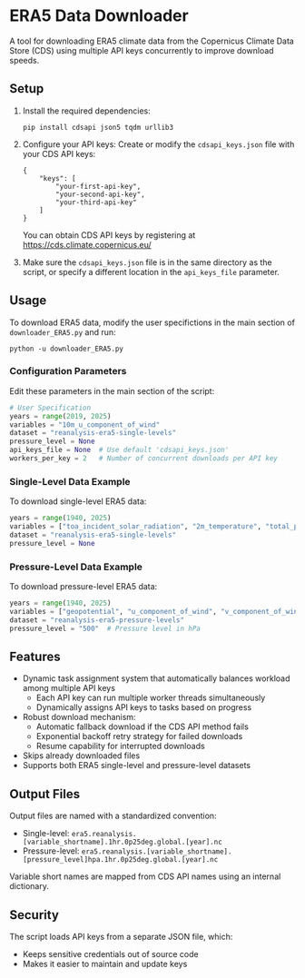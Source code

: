 # ERA5 Data Downloader

A tool for downloading ERA5 climate data from the Copernicus Climate Data Store (CDS) using multiple API keys concurrently to improve download speeds.

## Setup

1. Install the required dependencies:
   ```
   pip install cdsapi json5 tqdm urllib3
   ```

2. Configure your API keys:
   Create or modify the `cdsapi_keys.json` file with your CDS API keys:
   ```json5
   {
       "keys": [
           "your-first-api-key",
           "your-second-api-key",
           "your-third-api-key"
       ]
   }
   ```
   
   You can obtain CDS API keys by registering at https://cds.climate.copernicus.eu/

3. Make sure the `cdsapi_keys.json` file is in the same directory as the script, or specify a different location in the `api_keys_file` parameter.

## Usage

To download ERA5 data, modify the user specifictions in the main section of `downloader_ERA5.py` and run:

```
python -u downloader_ERA5.py
```

### Configuration Parameters

Edit these parameters in the main section of the script:

```python
# User Specification
years = range(2019, 2025)
variables = "10m_u_component_of_wind"
dataset = "reanalysis-era5-single-levels"
pressure_level = None
api_keys_file = None  # Use default 'cdsapi_keys.json'
workers_per_key = 2   # Number of concurrent downloads per API key
```

### Single-Level Data Example

To download single-level ERA5 data:

```python
years = range(1940, 2025)
variables = ["toa_incident_solar_radiation", "2m_temperature", "total_precipitation"]
dataset = "reanalysis-era5-single-levels"
pressure_level = None
```

### Pressure-Level Data Example

To download pressure-level ERA5 data:

```python
years = range(1940, 2025)
variables = ["geopotential", "u_component_of_wind", "v_component_of_wind"]
dataset = "reanalysis-era5-pressure-levels"
pressure_level = "500"  # Pressure level in hPa
```

## Features

- Dynamic task assignment system that automatically balances workload among multiple API keys
  - Each API key can run multiple worker threads simultaneously
  - Dynamically assigns API keys to tasks based on progress
- Robust download mechanism:
  - Automatic fallback download if the CDS API method fails
  - Exponential backoff retry strategy for failed downloads
  - Resume capability for interrupted downloads
- Skips already downloaded files
- Supports both ERA5 single-level and pressure-level datasets

## Output Files

Output files are named with a standardized convention:
- Single-level: `era5.reanalysis.[variable_shortname].1hr.0p25deg.global.[year].nc`
- Pressure-level: `era5.reanalysis.[variable_shortname].[pressure_level]hpa.1hr.0p25deg.global.[year].nc`

Variable short names are mapped from CDS API names using an internal dictionary.

## Security

The script loads API keys from a separate JSON file, which:
- Keeps sensitive credentials out of source code
- Makes it easier to maintain and update keys